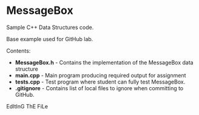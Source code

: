 # MessageBox
Sample C++ Data Structures code.

Base example used for GitHub lab. 

Contents:
- **MessageBox.h** - Contains the implementation of the MessageBox data structure
- **main.cpp**     - Main program producing required output for assignment
- **tests.cpp**    - Test program where student can fully test MessageBox.
- **.gitignore**   - Contains list of local files to ignore when committing to GitHub.

  
EdItInG ThE FiLe
